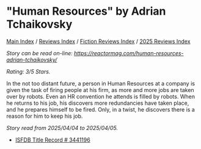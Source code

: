 # "Human Resources" by Adrian Tchaikovsky

[Main Index](../../../README.md) / [Reviews Index](../../README.md) / [Fiction Reviews Index](../README.md) / [2025 Reviews Index](README.md)

*Story can be read on-line: <https://reactormag.com/human-resources-adrian-tchaikovsky/>*

*Rating: 3/5 Stars.*

In the not too distant future, a person in Human Resources at a company is given the task of firing people at his firm, as more and more jobs are taken over by robots. Even an HR convention he attends is filled by robots. When he returns to his job, his discovers more redundancies have taken place, and he prepares himself to be fired. Only, in a twist, he discovers there is a reason for him to keep his job.

*Story read from 2025/04/04 to 2025/04/05.*

- [ISFDB Title Record # 3441196](https://www.isfdb.org/cgi-bin/title.cgi?3441196)
